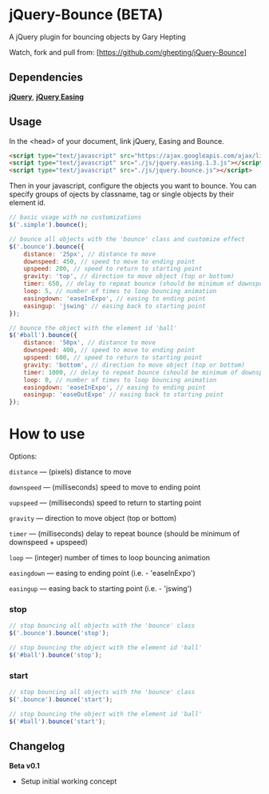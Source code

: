 jQuery-Bounce (BETA)
=========

A jQuery plugin for bouncing objects by Gary Hepting

Watch, fork and pull from: [https://github.com/ghepting/jQuery-Bounce]


## Dependencies

**[jQuery](http://jquery.com/)**, 
**[jQuery Easing](http://gsgd.co.uk/sandbox/jquery/easing/)**


## Usage

In the &lt;head&gt; of your document, link jQuery, Easing and Bounce.

```html
<script type="text/javascript" src="https://ajax.googleapis.com/ajax/libs/jquery/1.7.1/jquery.min.js"></script>
<script type="text/javascript" src="./js/jquery.easing.1.3.js"></script>
<script type="text/javascript" src="./js/jquery.bounce.js"></script>
```

Then in your javascript, configure the objects you want to bounce. You can specify groups of ojects by classname, tag or single objects by their element id.

```javascript
// basic usage with no customizations
$('.simple').bounce();

// bounce all objects with the 'bounce' class and customize effect
$('.bounce').bounce({
	distance: '25px', // distance to move
	downspeed: 450, // speed to move to ending point
	upspeed: 200, // speed to return to starting point
	gravity: 'top', // direction to move object (top or bottom)
	timer: 650, // delay to repeat bounce (should be minimum of downspeed + upspeed)
	loop: 5, // number of times to loop bouncing animation
	easingdown: 'easeInExpo', // easing to ending point
	easingup: 'jswing' // easing back to starting point
});

// bounce the object with the element id 'ball'
$('#ball').bounce({
	distance: '50px', // distance to move
	downspeed: 400, // speed to move to ending point
	upspeed: 600, // speed to return to starting point
	gravity: 'bottom', // direction to move object (top or bottom)
	timer: 1000, // delay to repeat bounce (should be minimum of downspeed + upspeed)
	loop: 0, // number of times to loop bouncing animation
	easingdown: 'easeInExpo', // easing to ending point
	easingup: 'easeOutExpo' // easing back to starting point
});
```


How to use
=========

Options:

`distance` &mdash; (pixels) distance to move

`downspeed` &mdash; (milliseconds) speed to move to ending point

`vupspeed` &mdash; (milliseconds) speed to return to starting point

`gravity` &mdash; direction to move object (top or bottom)

`timer` &mdash; (milliseconds) delay to repeat bounce (should be minimum of downspeed + upspeed)

`loop` &mdash; (integer) number of times to loop bouncing animation

`easingdown` &mdash; easing to ending point (i.e. - 'easeInExpo')

`easingup` &mdash; easing back to starting point (i.e. - 'jswing')


### stop
```javascript
// stop bouncing all objects with the 'bounce' class
$('.bounce').bounce('stop');

// stop bouncing the object with the element id 'ball'
$('#ball').bounce('stop');
```


### start
```javascript
// stop bouncing all objects with the 'bounce' class
$('.bounce').bounce('start');

// stop bouncing the object with the element id 'ball'
$('#ball').bounce('start');
```


Changelog
---------

**Beta v0.1**

 * Setup initial working concept